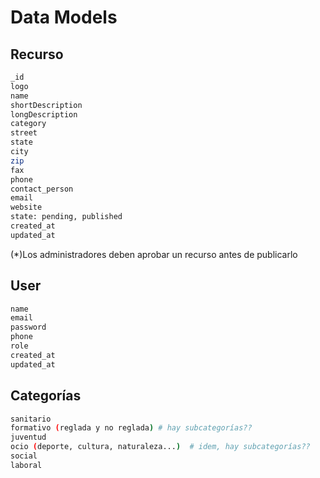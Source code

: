 # Data Models

## Recurso
```bash
_id
logo
name
shortDescription
longDescription
category
street
state
city
zip
fax
phone
contact_person
email
website
state: pending, published
created_at
updated_at
```

(*)Los administradores deben aprobar un recurso antes de publicarlo

## User
```bash
name
email
password
phone
role
created_at
updated_at
```


## Categorías

```bash
sanitario 
formativo (reglada y no reglada) # hay subcategorías??
juventud 
ocio (deporte, cultura, naturaleza...)  # idem, hay subcategorías??
social 
laboral
```
